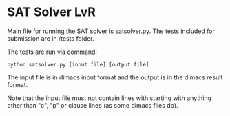 # SAT Solver LvR

Main file for running the SAT solver is satsolver.py. The tests included for submission are in /tests folder.

The tests are run via command:

```
python satsolver.py [input file] [output file] 
```
The input file is in dimacs input format and the output is in the dimacs result format.

Note that the input file must not contain lines with starting with anything other than "c", "p" or clause lines (as some dimacs files do).
